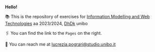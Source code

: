 **Hello!**

:books: This is the repository of exercises for [Information Modelling and Web Technologies](https://www.unibo.it/en/study/phd-professional-masters-specialisation-schools-and-other-programmes/course-unit-catalogue/course-unit/2023/454464) aa 2023/2024, [DhDk](https://corsi.unibo.it/2cycle/DigitalHumanitiesKnowledge) unibo

:paperclips: You can find the link to the `Pages` on the right.

:email: You can reach me at lucrezia.pograri@studio.unibo.it
